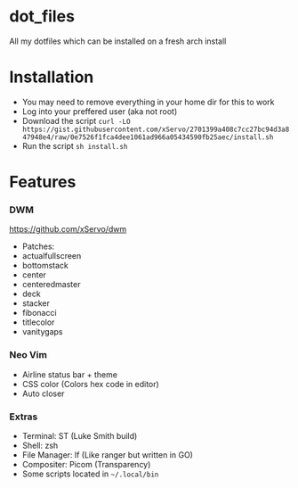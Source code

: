 # dot_files
All my dotfiles which can be installed on a fresh arch install

# Installation
+ You may need to remove everything in your home dir for this to work
+ Log into your preffered user (aka not root)
+ Download the script `curl -LO https://gist.githubusercontent.com/xServo/2701399a408c7cc27bc94d3a847948e4/raw/0e7526f1fca4dee1061ad966a05434590fb25aec/install.sh`
+ Run the script `sh install.sh`

# Features 

### DWM
https://github.com/xServo/dwm
+ Patches:
+ actualfullscreen
+ bottomstack
+ center
+ centeredmaster
+ deck
+ stacker
+ fibonacci
+ titlecolor
+ vanitygaps

### Neo Vim
+ Airline status bar + theme
+ CSS color (Colors hex code in editor)
+ Auto closer

### Extras
+ Terminal: ST (Luke Smith build)
+ Shell: zsh
+ File Manager: lf (Like ranger but written in GO)
+ Compositer: Picom (Transparency)
+ Some scripts located in `~/.local/bin`
